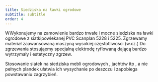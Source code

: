 ```yaml
---
title: Siedziska na ławki ogrodowe
subtitle: subtitle
order: 4
---
```


WWykonujemy na zamowienie bardzo trwałe i mocne siedziska na ławki ogrodowe z
siatkipowlekanej PVC Scanplan 5228 i 5225. Zgrzewamy materiał zaawansowaną
maszyną wysokiej częstotliwości (w.cz.) Do zgrzewania stosująemy specjalną
elektrodę ryflowaną dającą bardzo wytrzymały i estetyczny zgrzew.

Stosowanie siatek na siedziska mebli ogrodowych , jachtów itp , a nie pełnych
plandek ułatwia ich wysychanie po deszczu i zapobiega powstawaniu zagrzybień.
